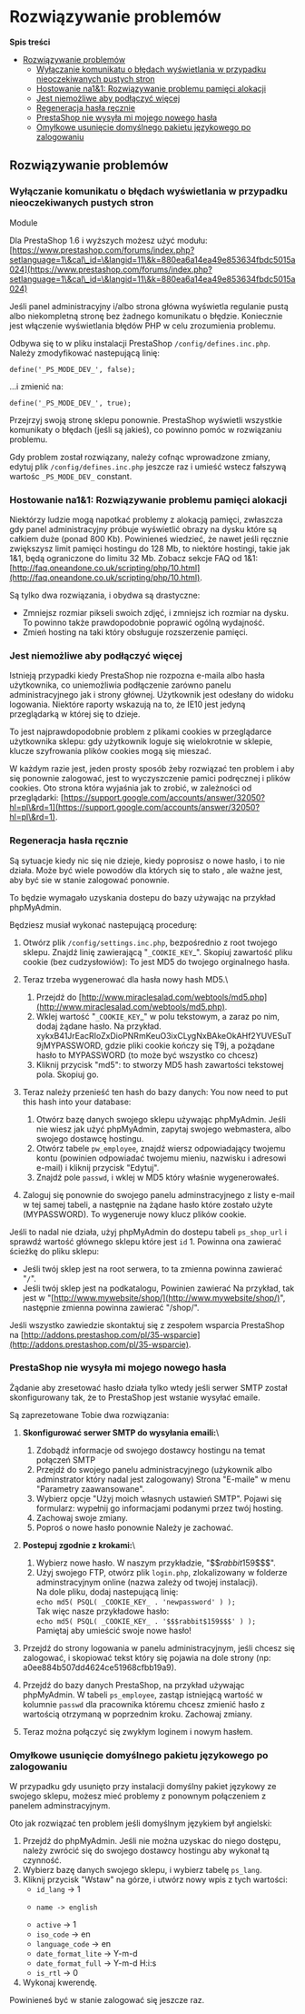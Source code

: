 # Rozwiązywanie problemów

**Spis treści**

* [Rozwiązywanie problemów](rozwiazywanie-problemow.md#Rozwiązywanieproblemów-Rozwiązywanieproblemów)
  * [Wyłączanie komunikatu o błędach wyświetlania w przypadku nieoczekiwanych pustych stron](rozwiazywanie-problemow.md#Rozwiązywanieproblemów-Wyłączaniekomunikatuobłędachwyświetlaniawprzypadkunieoczekiwanychpustychstron)
  * [Hostowanie na1&1: Rozwiązywanie problemu pamięci alokacji](rozwiazywanie-problemow.md#Rozwiązywanieproblemów-Hostowaniena1&1:Rozwiązywanieproblemupamięcialokacji)
  * [Jest niemożliwe aby podłączyć więcej](rozwiazywanie-problemow.md#Rozwiązywanieproblemów-Jestniemożliweabypodłączyćwięcej)
  * [Regeneracja hasła ręcznie](rozwiazywanie-problemow.md#Rozwiązywanieproblemów-Regeneracjahasłaręcznie)
  * [PrestaShop nie wysyła mi mojego nowego hasła](rozwiazywanie-problemow.md#Rozwiązywanieproblemów-PrestaShopniewysyłamimojegonowegohasła)
  * [Omyłkowe usunięcie domyślnego pakietu językowego po zalogowaniu](rozwiazywanie-problemow.md#Rozwiązywanieproblemów-Omyłkoweusunięciedomyślnegopakietujęzykowegopozalogowaniu)

## Rozwiązywanie problemów <a href="#rozwiazywanieproblemow-rozwiazywanieproblemow" id="rozwiazywanieproblemow-rozwiazywanieproblemow"></a>

### Wyłączanie komunikatu o błędach wyświetlania w przypadku nieoczekiwanych pustych stron <a href="#rozwiazywanieproblemow-wylaczaniekomunikatuobledachwyswietlaniawprzypadkunieoczekiwanychpustychstron" id="rozwiazywanieproblemow-wylaczaniekomunikatuobledachwyswietlaniawprzypadkunieoczekiwanychpustychstron"></a>

Module

Dla PrestaShop 1.6 i wyższych możesz użyć modułu: [https://www.prestashop.com/forums/index.php?setlanguage=1\&cal\_id=\&langid=11\&k=880ea6a14ea49e853634fbdc5015a024](https://www.prestashop.com/forums/index.php?setlanguage=1\&cal\_id=\&langid=11\&k=880ea6a14ea49e853634fbdc5015a024)

Jeśli panel administracyjny i/albo strona główna wyświetla regulanie pustą albo niekompletną stronę bez żadnego komunikatu o błędzie. Koniecznie jest włączenie wyświetlania błędów PHP w celu zrozumienia problemu.

Odbywa się to w pliku instalacji PrestaShop `/config/defines.inc.php`.  Należy zmodyfikować nastepującą linię:

```
define('_PS_MODE_DEV_', false);
```

...i zmienić na:

```
define('_PS_MODE_DEV_', true);
```

Przejrzyj swoją stronę sklepu ponownie. PrestaShop wyświetli wszystkie komunikaty o błędach (jeśli są jakieś), co powinno pomóc w rozwiązaniu problemu.

Gdy problem został rozwiązany, należy cofnąc wprowadzone zmiany, edytuj plik `/config/defines.inc.php` jeszcze raz i umieść wstecz fałszywą wartośc `_PS_MODE_DEV_` constant.

### Hostowanie na1&1: Rozwiązywanie problemu pamięci alokacji <a href="#rozwiazywanieproblemow-hostowaniena1-and-1-rozwiazywanieproblemupamiecialokacji" id="rozwiazywanieproblemow-hostowaniena1-and-1-rozwiazywanieproblemupamiecialokacji"></a>

Niektórzy ludzie mogą napotkać problemy z alokacją pamięci, zwłaszcza gdy panel administracyjny próbuje wyświetlić obrazy na dysku które są całkiem duże (ponad 800 Kb). Powinieneś wiedzieć, że nawet jeśli ręcznie zwiększysz limit pamięci hostingu do 128 Mb, to niektóre hostingi, takie jak 1&1, będą ograniczone do limitu 32 Mb. Zobacz sekcje FAQ od 1&1:[http://faq.oneandone.co.uk/scripting/php/10.html](http://faq.oneandone.co.uk/scripting/php/10.html).

Są tylko dwa rozwiązania, i obydwa są drastyczne:

* Zmniejsz rozmiar pikseli swoich zdjęć, i zmniejsz ich rozmiar na dysku. To powinno także prawdopodobnie poprawić ogólną wydajność.
* Zmień hosting na taki który obsługuje rozszerzenie pamięci.

### Jest niemożliwe aby podłączyć więcej <a href="#rozwiazywanieproblemow-jestniemozliweabypodlaczycwiecej" id="rozwiazywanieproblemow-jestniemozliweabypodlaczycwiecej"></a>

Istnieją przypadki kiedy PrestaShop nie rozpozna e-maila albo hasła użytkownika, co uniemożliwia podłączenie zarówno panelu administracyjnego jak i strony głównej. Użytkownik jest odesłany do widoku logowania. Niektóre raporty wskazują na to, że IE10 jest jedyną przeglądarką w której się to dzieje.

To jest najprawdopodobnie problem z plikami cookies w przeglądarce użytkownika sklepu: gdy użytkownik loguje się wielokrotnie w sklepie, klucze szyfrowania plików cookies mogą się mieszać.

W każdym razie jest, jeden prosty sposób żeby rozwiązać ten problem i aby się ponownie zalogować, jest to wyczyszczenie pamici podręcznej i plików cookies. Oto strona która wyjaśnia jak to zrobić, w zależności od przeglądarki: [https://support.google.com/accounts/answer/32050?hl=pl\&rd=1](https://support.google.com/accounts/answer/32050?hl=pl\&rd=1).

### Regeneracja hasła ręcznie <a href="#rozwiazywanieproblemow-regeneracjahaslarecznie" id="rozwiazywanieproblemow-regeneracjahaslarecznie"></a>

Są sytuacje kiedy nic się nie dzieje, kiedy poprosisz o nowe hasło, i to nie działa. Może być wiele powodów dla których się to stało , ale ważne jest, aby być sie w stanie zalogować ponownie.

To będzie wymagało uzyskania dostepu do bazy używając na przykład phpMyAdmin.

Będziesz musiał wykonać nastepującą procedurę:

1. Otwórz plik `/config/settings.inc.php`, bezpośrednio z root twojego sklepu. Znajdź linię zawierającą "`_COOKIE_KEY`\_". Skopiuj zawartość pliku cookie (bez cudzysłowiów): To jest MD5 do twojego orginalnego hasła.
2. Teraz trzeba wygenerować dla hasła nowy hash MD5.\

   1. Przejdź do [http://www.miraclesalad.com/webtools/md5.php](http://www.miraclesalad.com/webtools/md5.php).
   2. Wklej wartość "`_COOKIE_KEY`\_" w polu tekstowym, a zaraz po nim, dodaj żądane hasło. Na przykład. xykxB41JrEacRIoZxDioPNRmKeuO3ixCLygNxBAkeOkAHf2YUVESuT9jMYPASSWORD, gdzie pliki cookie kończy się T9j, a pożądane hasło to MYPASSWORD (to może być wszystko co chcesz)
   3. Kliknij przycisk "md5": to stworzy MD5 hash zawartości tekstowej pola. Skopiuj go.
3. Teraz należy przenieść ten hash do bazy danych: You now need to put this hash into your database:
   1. Otwórz bazę danych swojego sklepu używając phpMyAdmin. Jeśli nie wiesz jak użyć phpMyAdmin, zapytaj swojego webmastera, albo swojego dostawcę hostingu.
   2. Otwórz tabele `pw_employee`, znajdź wiersz odpowiadający twojemu kontu (powinien odpowiadać twojemu mieniu, nazwisku i adresowi e-mail) i kliknij przycisk "Edytuj".
   3. Znajdź pole `passwd`, i wklej w MD5 który właśnie wygenerowałeś.
4. Zaloguj się ponownie do swojego panelu adminstracyjnego z listy e-mail w tej samej tabeli, a następnie na żądane hasło które zostało użyte (MYPASSWORD). To wygeneruje nowy klucz plików cookie.

Jeśli to nadal nie działa, użyj phpMyAdmin do dostepu tabeli  `ps_shop_url` i sprawdź wartość głównego sklepu które jest `id` 1. Powinna ona zawierać ścieżkę do pliku sklepu:

* Jeśli twój sklep jest na root serwera, to ta zmienna powinna zawierać "`/`".
* Jeśli twój sklep jest na podkatalogu, Powinien zawierać Na przykład, tak jest w  "[http://www.mywebsite/shop/](http://www.mywebsite/shop/)", następnie zmienna powinna zawierać "/shop/".

Jeśli wszystko zawiedzie skontaktuj się z zespołem wsparcia PrestaShop na [http://addons.prestashop.com/pl/35-wsparcie](http://addons.prestashop.com/pl/35-wsparcie).

### PrestaShop nie wysyła mi mojego nowego hasła <a href="#rozwiazywanieproblemow-prestashopniewysylamimojegonowegohasla" id="rozwiazywanieproblemow-prestashopniewysylamimojegonowegohasla"></a>

Żądanie aby zresetować hasło działa tylko wtedy jeśli serwer SMTP został skonfigurowany tak, że to PrestaShop jest wstanie wysyłać emaile.

Są zaprezetowane Tobie dwa rozwiązania:

1. **Skonfigurować serwer SMTP do wysyłania emaili:**\

   1. Zdobądź informacje od swojego dostawcy hostingu na temat połączeń SMTP
   2. Przejdź do swojego panelu administracyjnego (użykownik albo adminstrator który nadal jest zalogowany) Strona "E-maile" w menu "Parametry zaawansowane".
   3. Wybierz opcje "Użyj moich własnych ustawień SMTP". Pojawi się formularz: wypełnij go informacjami podanymi przez twój hosting.
   4. Zachowaj swoje zmiany.
   5. Poproś o nowe hasło ponownie Należy je zachować.
2. **Postepuj zgodnie z krokami:**\

   1. Wybierz nowe hasło. W naszym przykładzie, "\$$$rabbit$159\$$$".
   2. Użyj swojego FTP, otwórz plik `login.php`, zlokalizowany w folderze adminstracyjnym online (nazwa zależy od twojej instalacji).\
      &#x20;Na dole pliku, dodaj nastepującą linię:\
      &#x20;`echo md5( PSQL( _COOKIE_KEY_ . 'newpassword' ) );`\
      &#x20;Tak więc nasze przykładowe hasło:\
      &#x20;`echo md5( PSQL( _COOKIE_KEY_ . '$$$rabbit$159$$$' ) );`\
      &#x20;Pamiętaj aby umieścić swoje nowe hasło!
3. Przejdź do strony logowania w panelu administracyjnym, jeśli chcesz się zalogować, i skopiować tekst który się pojawia na dole strony (np: a0ee884b507dd4624ce51968cfbb19a9).
4. Przejdź do bazy danych PrestaShop, na przykład używając phpMyAdmin. W tabeli `ps_employee`, zastąp istniejącą wartość w kolumnie `passwd` dla pracownika któremu chcesz zmienić hasło z wartością otrzymaną w poprzednim kroku. Zachowaj zmiany.
5. Teraz można połączyć się zwykłym loginem i nowym hasłem.

### Omyłkowe usunięcie domyślnego pakietu językowego po zalogowaniu <a href="#rozwiazywanieproblemow-omylkoweusunieciedomyslnegopakietujezykowegopozalogowaniu" id="rozwiazywanieproblemow-omylkoweusunieciedomyslnegopakietujezykowegopozalogowaniu"></a>

W przypadku gdy usunięto przy instalacji domyślny pakiet językowy ze swojego sklepu, możesz mieć problemy z ponownym połączeniem z panelem adminstracyjnym.

Oto jak rozwiązać ten problem jeśli domyślnym językiem był angielski:

1. Przejdź do phpMyAdmin. Jeśli nie można uzyskac do niego dostępu, należy zwrócić się do swojego dostawcy hostingu aby wykonał tą czynność.
2. Wybierz bazę danych swojego sklepu, i wybierz tabelę `ps_lang`.
3. Kliknij przycisk "Wstaw" na górze, i utwórz nowy wpis z tych wartości:
   * `id_lang` -> 1
   * ```
     name -> english
     ```
   * `active` -> 1
   * `iso_code` -> en
   * `language_code` -> en
   * `date_format_lite` -> Y-m-d
   * `date_format_full` -> Y-m-d H:i:s
   * `is_rtl` -> 0
4. Wykonaj kwerendę.

Powinieneś być w stanie zalogować się jeszcze raz.
